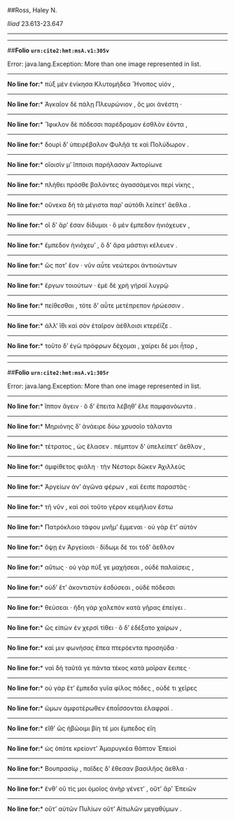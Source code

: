 ##Ross, Haley N.

*Iliad* 23.613-23.647

---

---

##**Folio `urn:cite2:hmt:msA.v1:305v`**



Error: java.lang.Exception: More than one image represented in list.

--- 

 **No line for:*** πὺξ μὲν ἐνίκησα Κλυτομήδεα Ἤνοπος υἱόν ,

--- 

 **No line for:*** Ἀγκαῖον δὲ πάλῃ Πλευρώνιον , ὅς μοι ἀνέστη ·

--- 

 **No line for:*** Ἴφικλον δὲ πόδεσσι παρέδραμον ἐσθλὸν ἐόντα ,

--- 

 **No line for:*** δουρὶ δʼ ὑπειρέβαλον Φυλῆά τε καὶ Πολύδωρον .

--- 

 **No line for:*** οἴοισίν μʼ ἵπποισι παρήλασαν Ἀκτορίωνε

--- 

 **No line for:*** πλήθει πρόσθε βαλόντες ἀγασσάμενοι περὶ νίκης ,

--- 

 **No line for:*** οὕνεκα δὴ τὰ μέγιστα παρʼ αὐτόθι λείπετʼ ἄεθλα .

--- 

 **No line for:*** οἳ δʼ ἄρʼ ἔσαν δίδυμοι · ὃ μὲν ἔμπεδον ἡνιόχευεν ,

--- 

 **No line for:*** ἔμπεδον ἡνιόχευʼ , ὃ δʼ ἄρα μάστιγι κέλευεν .

--- 

 **No line for:*** ὥς ποτʼ ἔον · νῦν αὖτε νεώτεροι ἀντιοώντων

--- 

 **No line for:*** ἔργων τοιούτων · ἐμὲ δὲ χρὴ γήραϊ λυγρῷ

--- 

 **No line for:*** πείθεσθαι , τότε δʼ αὖτε μετέπρεπον ἡρώεσσιν .

--- 

 **No line for:*** ἀλλʼ ἴθι καὶ σὸν ἑταῖρον ἀέθλοισι κτερέϊζε .

--- 

 **No line for:*** τοῦτο δʼ ἐγὼ πρόφρων δέχομαι , χαίρει δέ μοι ἦτορ ,

---

---

##**Folio `urn:cite2:hmt:msA.v1:305r`**



Error: java.lang.Exception: More than one image represented in list.

--- 

 **No line for:*** ἵππον ἄγειν · ὃ δʼ ἔπειτα λέβηθʼ ἕλε παμφανόωντα .

--- 

 **No line for:*** Μηριόνης δʼ ἀνάειρε δύω χρυσοῖο τάλαντα

--- 

 **No line for:*** τέτρατος , ὡς ἔλασεν . πέμπτον δʼ ὑπελείπετʼ ἄεθλον ,

--- 

 **No line for:*** ἀμφίθετος φιάλη · τὴν Νέστορι δῶκεν Ἀχιλλεὺς

--- 

 **No line for:*** Ἀργείων ἀνʼ ἀγῶνα φέρων , καὶ ἔειπε παραστάς ·

--- 

 **No line for:*** τῆ νῦν , καὶ σοὶ τοῦτο γέρον κειμήλιον ἔστω

--- 

 **No line for:*** Πατρόκλοιο τάφου μνῆμʼ ἔμμεναι · οὐ γὰρ ἔτʼ αὐτὸν

--- 

 **No line for:*** ὄψῃ ἐν Ἀργείοισι · δίδωμι δέ τοι τόδʼ ἄεθλον

--- 

 **No line for:*** αὔτως · οὐ γὰρ πύξ γε μαχήσεαι , οὐδὲ παλαίσεις ,

--- 

 **No line for:*** οὐδʼ ἔτʼ ἀκοντιστὺν ἐσδύσεαι , οὐδὲ πόδεσσι

--- 

 **No line for:*** θεύσεαι · ἤδη γὰρ χαλεπὸν κατὰ γῆρας ἐπείγει .

--- 

 **No line for:*** ὣς εἰπὼν ἐν χερσὶ τίθει · ὃ δʼ ἐδέξατο χαίρων ,

--- 

 **No line for:*** καί μιν φωνήσας ἔπεα πτερόεντα προσηύδα ·

--- 

 **No line for:*** ναὶ δὴ ταῦτά γε πάντα τέκος κατὰ μοῖραν ἔειπες ·

--- 

 **No line for:*** οὐ γὰρ ἔτʼ ἔμπεδα γυῖα φίλος πόδες , οὐδέ τι χεῖρες

--- 

 **No line for:*** ὤμων ἀμφοτέρωθεν ἐπαΐσσονται ἐλαφραί .

--- 

 **No line for:*** εἴθʼ ὣς ἡβώοιμι βίη τέ μοι ἔμπεδος εἴη

--- 

 **No line for:*** ὡς ὁπότε κρείοντʼ Ἀμαρυγκέα θάπτον Ἐπειοὶ

--- 

 **No line for:*** Βουπρασίῳ , παῖδες δʼ ἔθεσαν βασιλῆος ἄεθλα ·

--- 

 **No line for:*** ἔνθʼ οὔ τίς μοι ὁμοῖος ἀνὴρ γένετʼ , οὔτʼ ἄρʼ Ἐπειῶν

--- 

 **No line for:*** οὔτʼ αὐτῶν Πυλίων οὔτʼ Αἰτωλῶν μεγαθύμων .